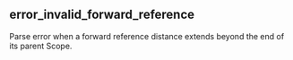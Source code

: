 ## error_invalid_forward_reference

Parse error when a forward reference distance extends beyond the end of its parent Scope.